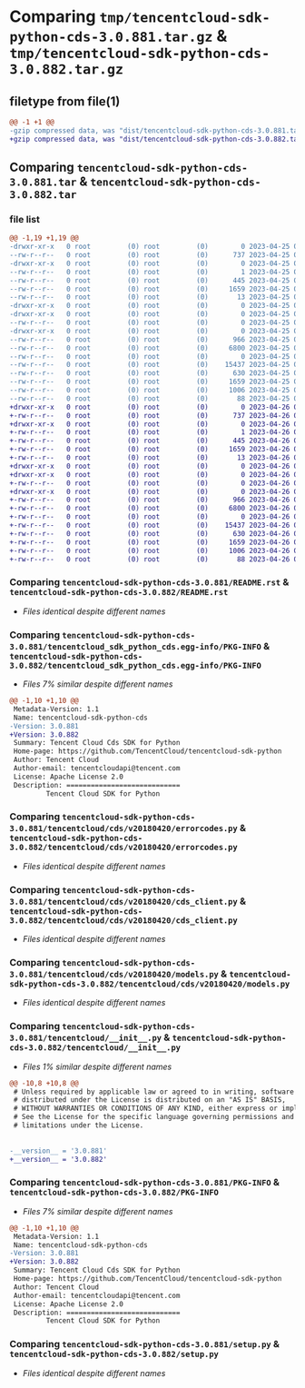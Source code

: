 # Comparing `tmp/tencentcloud-sdk-python-cds-3.0.881.tar.gz` & `tmp/tencentcloud-sdk-python-cds-3.0.882.tar.gz`

## filetype from file(1)

```diff
@@ -1 +1 @@
-gzip compressed data, was "dist/tencentcloud-sdk-python-cds-3.0.881.tar", last modified: Tue Apr 25 00:28:56 2023, max compression
+gzip compressed data, was "dist/tencentcloud-sdk-python-cds-3.0.882.tar", last modified: Wed Apr 26 03:01:27 2023, max compression
```

## Comparing `tencentcloud-sdk-python-cds-3.0.881.tar` & `tencentcloud-sdk-python-cds-3.0.882.tar`

### file list

```diff
@@ -1,19 +1,19 @@
-drwxr-xr-x   0 root         (0) root         (0)        0 2023-04-25 00:28:56.000000 tencentcloud-sdk-python-cds-3.0.881/
--rw-r--r--   0 root         (0) root         (0)      737 2023-04-25 00:28:55.000000 tencentcloud-sdk-python-cds-3.0.881/README.rst
-drwxr-xr-x   0 root         (0) root         (0)        0 2023-04-25 00:28:56.000000 tencentcloud-sdk-python-cds-3.0.881/tencentcloud_sdk_python_cds.egg-info/
--rw-r--r--   0 root         (0) root         (0)        1 2023-04-25 00:28:56.000000 tencentcloud-sdk-python-cds-3.0.881/tencentcloud_sdk_python_cds.egg-info/dependency_links.txt
--rw-r--r--   0 root         (0) root         (0)      445 2023-04-25 00:28:56.000000 tencentcloud-sdk-python-cds-3.0.881/tencentcloud_sdk_python_cds.egg-info/SOURCES.txt
--rw-r--r--   0 root         (0) root         (0)     1659 2023-04-25 00:28:56.000000 tencentcloud-sdk-python-cds-3.0.881/tencentcloud_sdk_python_cds.egg-info/PKG-INFO
--rw-r--r--   0 root         (0) root         (0)       13 2023-04-25 00:28:56.000000 tencentcloud-sdk-python-cds-3.0.881/tencentcloud_sdk_python_cds.egg-info/top_level.txt
-drwxr-xr-x   0 root         (0) root         (0)        0 2023-04-25 00:28:56.000000 tencentcloud-sdk-python-cds-3.0.881/tencentcloud/
-drwxr-xr-x   0 root         (0) root         (0)        0 2023-04-25 00:28:56.000000 tencentcloud-sdk-python-cds-3.0.881/tencentcloud/cds/
--rw-r--r--   0 root         (0) root         (0)        0 2023-04-25 00:28:55.000000 tencentcloud-sdk-python-cds-3.0.881/tencentcloud/cds/__init__.py
-drwxr-xr-x   0 root         (0) root         (0)        0 2023-04-25 00:28:56.000000 tencentcloud-sdk-python-cds-3.0.881/tencentcloud/cds/v20180420/
--rw-r--r--   0 root         (0) root         (0)      966 2023-04-25 00:28:55.000000 tencentcloud-sdk-python-cds-3.0.881/tencentcloud/cds/v20180420/errorcodes.py
--rw-r--r--   0 root         (0) root         (0)     6800 2023-04-25 00:28:55.000000 tencentcloud-sdk-python-cds-3.0.881/tencentcloud/cds/v20180420/cds_client.py
--rw-r--r--   0 root         (0) root         (0)        0 2023-04-25 00:28:55.000000 tencentcloud-sdk-python-cds-3.0.881/tencentcloud/cds/v20180420/__init__.py
--rw-r--r--   0 root         (0) root         (0)    15437 2023-04-25 00:28:55.000000 tencentcloud-sdk-python-cds-3.0.881/tencentcloud/cds/v20180420/models.py
--rw-r--r--   0 root         (0) root         (0)      630 2023-04-25 00:28:55.000000 tencentcloud-sdk-python-cds-3.0.881/tencentcloud/__init__.py
--rw-r--r--   0 root         (0) root         (0)     1659 2023-04-25 00:28:56.000000 tencentcloud-sdk-python-cds-3.0.881/PKG-INFO
--rw-r--r--   0 root         (0) root         (0)     1006 2023-04-25 00:28:55.000000 tencentcloud-sdk-python-cds-3.0.881/setup.py
--rw-r--r--   0 root         (0) root         (0)       88 2023-04-25 00:28:56.000000 tencentcloud-sdk-python-cds-3.0.881/setup.cfg
+drwxr-xr-x   0 root         (0) root         (0)        0 2023-04-26 03:01:27.000000 tencentcloud-sdk-python-cds-3.0.882/
+-rw-r--r--   0 root         (0) root         (0)      737 2023-04-26 03:01:26.000000 tencentcloud-sdk-python-cds-3.0.882/README.rst
+drwxr-xr-x   0 root         (0) root         (0)        0 2023-04-26 03:01:27.000000 tencentcloud-sdk-python-cds-3.0.882/tencentcloud_sdk_python_cds.egg-info/
+-rw-r--r--   0 root         (0) root         (0)        1 2023-04-26 03:01:27.000000 tencentcloud-sdk-python-cds-3.0.882/tencentcloud_sdk_python_cds.egg-info/dependency_links.txt
+-rw-r--r--   0 root         (0) root         (0)      445 2023-04-26 03:01:27.000000 tencentcloud-sdk-python-cds-3.0.882/tencentcloud_sdk_python_cds.egg-info/SOURCES.txt
+-rw-r--r--   0 root         (0) root         (0)     1659 2023-04-26 03:01:27.000000 tencentcloud-sdk-python-cds-3.0.882/tencentcloud_sdk_python_cds.egg-info/PKG-INFO
+-rw-r--r--   0 root         (0) root         (0)       13 2023-04-26 03:01:27.000000 tencentcloud-sdk-python-cds-3.0.882/tencentcloud_sdk_python_cds.egg-info/top_level.txt
+drwxr-xr-x   0 root         (0) root         (0)        0 2023-04-26 03:01:27.000000 tencentcloud-sdk-python-cds-3.0.882/tencentcloud/
+drwxr-xr-x   0 root         (0) root         (0)        0 2023-04-26 03:01:27.000000 tencentcloud-sdk-python-cds-3.0.882/tencentcloud/cds/
+-rw-r--r--   0 root         (0) root         (0)        0 2023-04-26 03:01:26.000000 tencentcloud-sdk-python-cds-3.0.882/tencentcloud/cds/__init__.py
+drwxr-xr-x   0 root         (0) root         (0)        0 2023-04-26 03:01:27.000000 tencentcloud-sdk-python-cds-3.0.882/tencentcloud/cds/v20180420/
+-rw-r--r--   0 root         (0) root         (0)      966 2023-04-26 03:01:26.000000 tencentcloud-sdk-python-cds-3.0.882/tencentcloud/cds/v20180420/errorcodes.py
+-rw-r--r--   0 root         (0) root         (0)     6800 2023-04-26 03:01:26.000000 tencentcloud-sdk-python-cds-3.0.882/tencentcloud/cds/v20180420/cds_client.py
+-rw-r--r--   0 root         (0) root         (0)        0 2023-04-26 03:01:26.000000 tencentcloud-sdk-python-cds-3.0.882/tencentcloud/cds/v20180420/__init__.py
+-rw-r--r--   0 root         (0) root         (0)    15437 2023-04-26 03:01:26.000000 tencentcloud-sdk-python-cds-3.0.882/tencentcloud/cds/v20180420/models.py
+-rw-r--r--   0 root         (0) root         (0)      630 2023-04-26 03:01:26.000000 tencentcloud-sdk-python-cds-3.0.882/tencentcloud/__init__.py
+-rw-r--r--   0 root         (0) root         (0)     1659 2023-04-26 03:01:27.000000 tencentcloud-sdk-python-cds-3.0.882/PKG-INFO
+-rw-r--r--   0 root         (0) root         (0)     1006 2023-04-26 03:01:26.000000 tencentcloud-sdk-python-cds-3.0.882/setup.py
+-rw-r--r--   0 root         (0) root         (0)       88 2023-04-26 03:01:27.000000 tencentcloud-sdk-python-cds-3.0.882/setup.cfg
```

### Comparing `tencentcloud-sdk-python-cds-3.0.881/README.rst` & `tencentcloud-sdk-python-cds-3.0.882/README.rst`

 * *Files identical despite different names*

### Comparing `tencentcloud-sdk-python-cds-3.0.881/tencentcloud_sdk_python_cds.egg-info/PKG-INFO` & `tencentcloud-sdk-python-cds-3.0.882/tencentcloud_sdk_python_cds.egg-info/PKG-INFO`

 * *Files 7% similar despite different names*

```diff
@@ -1,10 +1,10 @@
 Metadata-Version: 1.1
 Name: tencentcloud-sdk-python-cds
-Version: 3.0.881
+Version: 3.0.882
 Summary: Tencent Cloud Cds SDK for Python
 Home-page: https://github.com/TencentCloud/tencentcloud-sdk-python
 Author: Tencent Cloud
 Author-email: tencentcloudapi@tencent.com
 License: Apache License 2.0
 Description: ============================
         Tencent Cloud SDK for Python
```

### Comparing `tencentcloud-sdk-python-cds-3.0.881/tencentcloud/cds/v20180420/errorcodes.py` & `tencentcloud-sdk-python-cds-3.0.882/tencentcloud/cds/v20180420/errorcodes.py`

 * *Files identical despite different names*

### Comparing `tencentcloud-sdk-python-cds-3.0.881/tencentcloud/cds/v20180420/cds_client.py` & `tencentcloud-sdk-python-cds-3.0.882/tencentcloud/cds/v20180420/cds_client.py`

 * *Files identical despite different names*

### Comparing `tencentcloud-sdk-python-cds-3.0.881/tencentcloud/cds/v20180420/models.py` & `tencentcloud-sdk-python-cds-3.0.882/tencentcloud/cds/v20180420/models.py`

 * *Files identical despite different names*

### Comparing `tencentcloud-sdk-python-cds-3.0.881/tencentcloud/__init__.py` & `tencentcloud-sdk-python-cds-3.0.882/tencentcloud/__init__.py`

 * *Files 1% similar despite different names*

```diff
@@ -10,8 +10,8 @@
 # Unless required by applicable law or agreed to in writing, software
 # distributed under the License is distributed on an "AS IS" BASIS,
 # WITHOUT WARRANTIES OR CONDITIONS OF ANY KIND, either express or implied.
 # See the License for the specific language governing permissions and
 # limitations under the License.
 
 
-__version__ = '3.0.881'
+__version__ = '3.0.882'
```

### Comparing `tencentcloud-sdk-python-cds-3.0.881/PKG-INFO` & `tencentcloud-sdk-python-cds-3.0.882/PKG-INFO`

 * *Files 7% similar despite different names*

```diff
@@ -1,10 +1,10 @@
 Metadata-Version: 1.1
 Name: tencentcloud-sdk-python-cds
-Version: 3.0.881
+Version: 3.0.882
 Summary: Tencent Cloud Cds SDK for Python
 Home-page: https://github.com/TencentCloud/tencentcloud-sdk-python
 Author: Tencent Cloud
 Author-email: tencentcloudapi@tencent.com
 License: Apache License 2.0
 Description: ============================
         Tencent Cloud SDK for Python
```

### Comparing `tencentcloud-sdk-python-cds-3.0.881/setup.py` & `tencentcloud-sdk-python-cds-3.0.882/setup.py`

 * *Files identical despite different names*

